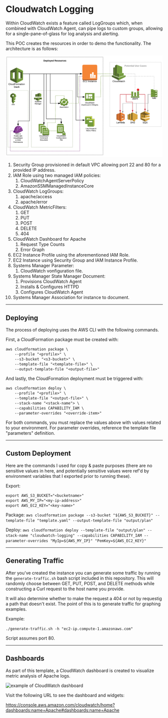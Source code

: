 # Cloudwatch Logging
Within CloudWatch exists a feature called LogGroups which, when combined with CloudWatch Agent, can pipe logs to custom groups, allowing for a single-pane-of-glass for log analysis and alerting.

This POC creates the resources in order to demo the functionality. The architecture is as follows:

![deployed architecture and future state](./architecture.png)

1. Security Group provisioned in default VPC allowing port 22 and 80 for a provided IP address.
2. IAM Role using two managed IAM policies: 
   1. CloudWatchAgentServerPolicy
   2. AmazonSSMManagedInstanceCore
3. CloudWatch LogGroups:
   1. apache/access
   2. apache/error
4. CloudWatch MetricFilters:
   1. GET
   2. PUT
   3. POST
   4. DELETE
   5. 404
5. CloudWatch Dashboard for Apache
   1. Request Type Counts
   2. Error Graph
6. EC2 Instance Profile using the aforementioned IAM Role.
7. EC2 Instance using Security Group and IAM Instance Profile.
8. Systems Manager Parameter:
   1. CloudWatch vonfiguration file.
9.  Systems Manager State Manager Document:
    1.  Provisions CloudWatch Agent
    2.  Installs & Configures HTTPD
    3.  Configures CloudWatch Agent
10. Systems Manager Association for instance to document.

---

## Deploying
The process of deploying uses the AWS CLI with the following commands.

First, a CloudFormation package must be created with:

```
aws cloudformation package \
    --profile "<profile>" \
    --s3-bucket "<s3-bucket>" \
    --template-file "<template-file>" \
    --output-template-file "<output-file>"
```

And lastly, the CloudFormation deployment must be triggered with:

```
aws cloudformation deploy \
    --profile "<profile>" \
    --template-file "<output-file>" \
    --stack-name "<stack-name"> \
    --capabilities CAPABILITY_IAM \
    --parameter-overrides "<override-item>"
```

For both commands, you must replace the values above with values related to your environment. For parameter overrides, reference the template file "parameters" definition.

---

## Custom Deployment
Here are the commands I used for copy & paste purposes (there are no sensitive values in here, and potentially sensitive values were ref'd by environment variables that I exported prior to running these).

Export:
```
export AWS_S3_BUCKET="<bucketname>"
export AWS_MY_IP="<my-ip-address>"
export AWS_EC2_KEY="<key-name>"
```

Package:
```aws cloudformation package --s3-bucket "${AWS_S3_BUCKET}" --template-file "template.yaml" --output-template-file "output/plan"```

Deploy:
```aws cloudformation deploy --template-file "output/plan" --stack-name "cloudwatch-logging" --capabilities CAPABILITY_IAM --parameter-overrides "MyIp=${AWS_MY_IP}" "PemKey=${AWS_EC2_KEY}"```

---

## Generating Traffic
After you've created the instance you can generate some traffic by running the ```generate-traffic.sh``` bash script included in this repository. This will randomly choose between GET, PUT, POST, and DELETE methods while constructing a Curl request to the host name you provide. 

It will also determine whether to make the request a 404 or not by requestig a path that doesn't exist. The point of this is to generate traffic for graphing examples.

Example:

```./generate-traffic.sh -h "ec2-ip.compute-1.amazonaws.com"```

Script assumes port 80.

---

## Dashboards
As part of this template, a CloudWatch dashboard is created to visualize metric analysis of Apache logs. 

![example of CloudWatch dashboard](./dashboard-example.png)

Visit the following URL to see the dashboard and widgets:

https://console.aws.amazon.com/cloudwatch/home?dashboards:name=Apache#dashboards:name=Apache